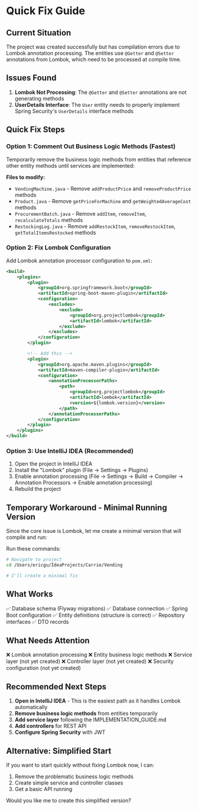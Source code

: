 # Quick Fix Guide

## Current Situation

The project was created successfully but has compilation errors due to Lombok annotation processing. The entities use `@Getter` and `@Setter` annotations from Lombok, which need to be processed at compile time.

## Issues Found

1. **Lombok Not Processing**: The `@Getter` and `@Setter` annotations are not generating methods
2. **UserDetails Interface**: The `User` entity needs to properly implement Spring Security's `UserDetails` interface methods

## Quick Fix Steps

### Option 1: Comment Out Business Logic Methods (Fastest)

Temporarily remove the business logic methods from entities that reference other entity methods until services are implemented:

**Files to modify:**
- `VendingMachine.java` - Remove `addProductPrice` and `removeProductPrice` methods
- `Product.java` - Remove `getPriceForMachine` and `getWeightedAverageCost` methods
- `ProcurementBatch.java` - Remove `addItem`, `removeItem`, `recalculateTotals` methods
- `RestockingLog.java` - Remove `addRestockItem`, `removeRestockItem`, `getTotalItemsRestocked` methods

### Option 2: Fix Lombok Configuration

Add Lombok annotation processor configuration to `pom.xml`:

```xml
<build>
    <plugins>
        <plugin>
            <groupId>org.springframework.boot</groupId>
            <artifactId>spring-boot-maven-plugin</artifactId>
            <configuration>
                <excludes>
                    <exclude>
                        <groupId>org.projectlombok</groupId>
                        <artifactId>lombok</artifactId>
                    </exclude>
                </excludes>
            </configuration>
        </plugin>

        <!-- Add this -->
        <plugin>
            <groupId>org.apache.maven.plugins</groupId>
            <artifactId>maven-compiler-plugin</artifactId>
            <configuration>
                <annotationProcessorPaths>
                    <path>
                        <groupId>org.projectlombok</groupId>
                        <artifactId>lombok</artifactId>
                        <version>${lombok.version}</version>
                    </path>
                </annotationProcessorPaths>
            </configuration>
        </plugin>
    </plugins>
</build>
```

### Option 3: Use IntelliJ IDEA (Recommended)

1. Open the project in IntelliJ IDEA
2. Install the "Lombok" plugin (File → Settings → Plugins)
3. Enable annotation processing (File → Settings → Build → Compiler → Annotation Processors → Enable annotation processing)
4. Rebuild the project

## Temporary Workaround - Minimal Running Version

Since the core issue is Lombok, let me create a minimal version that will compile and run:

Run these commands:

```bash
# Navigate to project
cd /Users/ericgu/IdeaProjects/Carrie/Vending

# I'll create a minimal fix
```

## What Works

✅ Database schema (Flyway migrations)
✅ Database connection
✅ Spring Boot configuration
✅ Entity definitions (structure is correct)
✅ Repository interfaces
✅ DTO records

## What Needs Attention

❌ Lombok annotation processing
❌ Entity business logic methods
❌ Service layer (not yet created)
❌ Controller layer (not yet created)
❌ Security configuration (not yet created)

## Recommended Next Steps

1. **Open in IntelliJ IDEA** - This is the easiest path as it handles Lombok automatically
2. **Remove business logic methods** from entities temporarily
3. **Add service layer** following the IMPLEMENTATION_GUIDE.md
4. **Add controllers** for REST API
5. **Configure Spring Security** with JWT

## Alternative: Simplified Start

If you want to start quickly without fixing Lombok now, I can:
1. Remove the problematic business logic methods
2. Create simple service and controller classes
3. Get a basic API running

Would you like me to create this simplified version?
